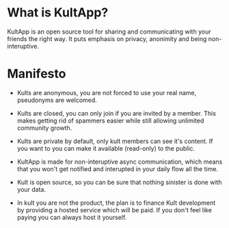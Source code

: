# What is KultApp?

KultApp is an open source tool for sharing and communicating with your friends the
right way. It puts emphasis on privacy, anonimity and being non-interuptive.

# Manifesto

- Kults are anonymous, you are not forced to use your real name, pseudonyms are
welcomed.

- Kults are closed, you can only join if you are invited by a member. This makes
getting rid of spammers easier while still allowing unlimited community growth.

- Kults are private by default, only kult members can see it's content. If you
want to you can make it available (read-only) to the public.

- KultApp is made for non-interuptive async communication, which means that you
won't get notified and interupted in your daily flow all the time.

- Kult is open source, so you can be sure that nothing sinister is done with
your data.

- In kult you are not the product, the plan is to finance Kult development by
providing a hosted service which will be paid. If you don't feel like paying
you can always host it yourself.
